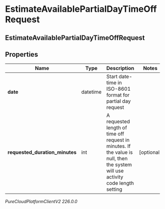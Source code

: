 # EstimateAvailablePartialDayTimeOffRequest

## EstimateAvailablePartialDayTimeOffRequest

## Properties

|Name | Type | Description | Notes|
|------------ | ------------- | ------------- | -------------|
| **date** | datetime | Start date-time in ISO-8601 format for partial day request | |
| **requested_duration_minutes** | int | A requested length of time off request in minutes. If the value is null, then the system will use activity code length setting | [optional] |



_PureCloudPlatformClientV2 226.0.0_
